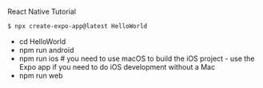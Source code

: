 React Native Tutorial

```bash
$ npx create-expo-app@latest HelloWorld
```
- cd HelloWorld
- npm run android
- npm run ios # you need to use macOS to build the iOS project - use the Expo app if you need to do iOS development without a Mac
- npm run web